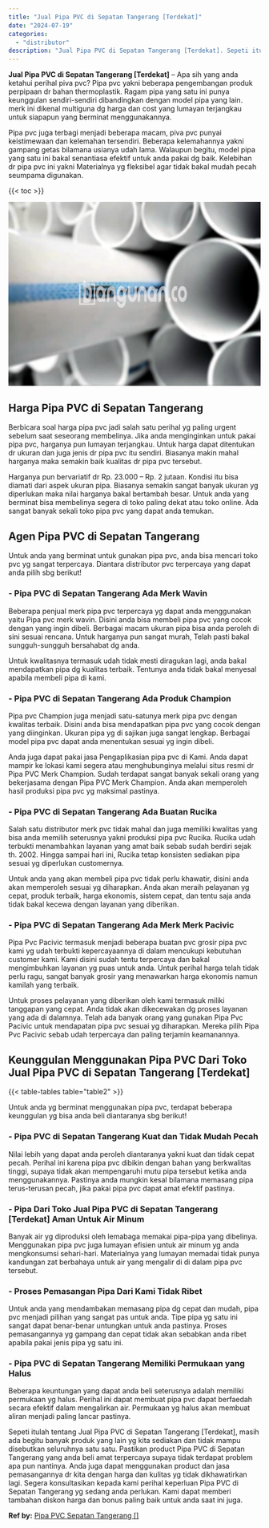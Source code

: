 ```yaml
---
title: "Jual Pipa PVC di Sepatan Tangerang [Terdekat]"
date: "2024-07-19"
categories: 
  - "distributor"
description: "Jual Pipa PVC di Sepatan Tangerang [Terdekat]. Sepeti itulah tentang Jual Pipa PVC di Sepatan Tangerang [Terdekat], masih ada begitu banyak produk yang lai..."
---
```


**Jual Pipa PVC di Sepatan Tangerang \[Terdekat\]** – Apa sih yang anda ketahui perihal piva pvc? Pipa pvc yakni beberapa pengembangan produk perpipaan dr bahan thermoplastik. Ragam pipa yang satu ini punya keunggulan sendiri-sendiri dibandingkan dengan model pipa yang lain. merk ini dikenal multiguna dg harga dan cost yang lumayan terjangkau untuk siapapun yang berminat menggunakannya.

Pipa pvc juga terbagi menjadi beberapa macam, piva pvc punyai keistimewaan dan kelemahan tersendiri. Beberapa kelemahannya yakni gampang getas bilamana usianya udah lama. Walaupun begitu, model pipa yang satu ini bakal senantiasa efektif untuk anda pakai dg baik. Kelebihan dr pipa pvc ini yakni Materialnya yg fleksibel agar tidak bakal mudah pecah seumpama digunakan.

{{< toc >}}

![Jual Pipa PVC di Sepatan Tangerang [Terdekat]](/images/jaul-pipa-pvc-30.png)

## Harga Pipa PVC di Sepatan Tangerang

Berbicara soal harga pipa pvc jadi salah satu perihal yg paling urgent sebelum saat seseorang membelinya. Jika anda menginginkan untuk pakai pipa pvc, harganya pun lumayan terjangkau. Untuk harga dapat ditentukan dr ukuran dan juga jenis dr pipa pvc itu sendiri. Biasanya makin mahal harganya maka semakin baik kualitas dr pipa pvc tersebut.

Harganya pun bervariatif dr Rp. 23.000 – Rp. 2 jutaan. Kondisi itu bisa diamati dari aspek ukuran pipa. Biasanya semakin sangat banyak ukuran yg diperlukan maka nilai harganya bakal bertambah besar. Untuk anda yang berminat bisa membelinya segera di toko paling dekat atau toko online. Ada sangat banyak sekali toko pipa pvc yang dapat anda temukan.

## Agen Pipa PVC di Sepatan Tangerang

Untuk anda yang berminat untuk gunakan pipa pvc, anda bisa mencari toko pvc yg sangat terpercaya. Diantara distributor pvc terpercaya yang dapat anda pilih sbg berikut!

### \- Pipa PVC di Sepatan Tangerang Ada Merk Wavin

Beberapa penjual merk pipa pvc terpercaya yg dapat anda menggunakan yaitu Pipa pvc merk wavin. Disini anda bisa membeli pipa pvc yang cocok dengan yang ingin dibeli. Berbagai macam ukuran pipa bisa anda peroleh di sini sesuai rencana. Untuk harganya pun sangat murah, Telah pasti bakal sungguh-sungguh bersahabat dg anda.

Untuk kwalitasnya termasuk udah tidak mesti diragukan lagi, anda bakal mendapatkan pipa dg kualitas terbaik. Tentunya anda tidak bakal menyesal apabila membeli pipa di kami.

### \- Pipa PVC di Sepatan Tangerang Ada Produk Champion

Pipa pvc Champion juga menjadi satu-satunya merk pipa pvc dengan kwalitas terbaik. Disini anda bisa mendapatkan pipa pvc yang cocok dengan yang diinginkan. Ukuran pipa yg di sajikan juga sangat lengkap. Berbagai model pipa pvc dapat anda menentukan sesuai yg ingin dibeli.

Anda juga dapat pakai jasa Pengaplikasian pipa pvc di Kami. Anda dapat mampir ke lokasi kami segera atau menghubunginya melalui situs resmi dr Pipa PVC Merk Champion. Sudah terdapat sangat banyak sekali orang yang bekerjasama dengan Pipa PVC Merk Champion. Anda akan memperoleh hasil produksi pipa pvc yg maksimal pastinya.

### \- Pipa PVC di Sepatan Tangerang Ada Buatan Rucika

Salah satu distributor merk pvc tidak mahal dan juga memiliki kwalitas yang bisa anda memilih seterusnya yakni produksi pipa pvc Rucika. Rucika udah terbukti menambahkan layanan yang amat baik sebab sudah berdiri sejak th. 2002. Hingga sampai hari ini, Rucika tetap konsisten sediakan pipa sesuai yg diperlukan customernya.

Untuk anda yang akan membeli pipa pvc tidak perlu khawatir, disini anda akan memperoleh sesuai yg diharapkan. Anda akan meraih pelayanan yg cepat, produk terbaik, harga ekonomis, sistem cepat, dan tentu saja anda tidak bakal kecewa dengan layanan yang diberikan.

### \- Pipa PVC di Sepatan Tangerang Ada Merk Merk Pacivic

Pipa Pvc Pacivic termasuk menjadi beberapa buatan pvc grosir pipa pvc kami yg udah terbukti kepercayaannya di dalam mencukupi kebutuhan customer kami. Kami disini sudah tentu terpercaya dan bakal mengimbuhkan layanan yg puas untuk anda. Untuk perihal harga telah tidak perlu ragu, sangat banyak grosir yang menawarkan harga ekonomis namun kamilah yang terbaik.

Untuk proses pelayanan yang diberikan oleh kami termasuk miliki tanggapan yang cepat. Anda tidak akan dikecewakan dg proses layanan yang ada di dalamnya. Telah ada banyak orang yang gunakan Pipa Pvc Pacivic untuk mendapatan pipa pvc sesuai yg diharapkan. Mereka pilih Pipa Pvc Pacivic sebab udah terpercaya dan paling terjamin keamanannya.

## Keunggulan Menggunakan Pipa PVC Dari Toko Jual Pipa PVC di Sepatan Tangerang \[Terdekat\]

{{< table-tables table="table2" >}}

Untuk anda yg berminat menggunakan pipa pvc, terdapat beberapa keunggulan yg bisa anda beli diantaranya sbg berikut!

### \- Pipa PVC di Sepatan Tangerang Kuat dan Tidak Mudah Pecah

Nilai lebih yang dapat anda peroleh diantaranya yakni kuat dan tidak cepat pecah. Perihal ini karena pipa pvc dibikin dengan bahan yang berkwalitas tinggi, supaya tidak akan mempengaruhi mutu pipa tersebut ketika anda menggunakannya. Pastinya anda mungkin kesal bilamana memasang pipa terus-terusan pecah, jika pakai pipa pvc dapat amat efektif pastinya.

### \- Pipa Dari Toko Jual Pipa PVC di Sepatan Tangerang \[Terdekat\] Aman Untuk Air Minum

Banyak air yg diproduksi oleh lemabaga memakai pipa-pipa yang dibelinya. Menggunakan pipa pvc juga lumayan efisien untuk air minum yg anda mengkonsumsi sehari-hari. Materialnya yang lumayan memadai tidak punya kandungan zat berbahaya untuk air yang mengalir di di dalam pipa pvc tersebut.

### \- Proses Pemasangan Pipa Dari Kami Tidak Ribet

Untuk anda yang mendambakan memasang pipa dg cepat dan mudah, pipa pvc menjadi pilihan yang sangat pas untuk anda. Tipe pipa yg satu ini sangat dapat benar-benar untungkan untuk anda pastinya. Proses pemasangannya yg gampang dan cepat tidak akan sebabkan anda ribet apabila pakai jenis pipa yg satu ini.

### \- Pipa PVC di Sepatan Tangerang Memiliki Permukaan yang Halus

Beberapa keuntungan yang dapat anda beli seterusnya adalah memiliki permukaan yg halus. Perihal ini dapat membuat pipa pvc dapat berfaedah secara efektif dalam mengalirkan air. Permukaan yg halus akan membuat aliran menjadi paling lancar pastinya.

Sepeti itulah tentang Jual Pipa PVC di Sepatan Tangerang \[Terdekat\], masih ada begitu banyak produk yang lain yg kita sediakan dan tidak mampu disebutkan seluruhnya satu satu. Pastikan product Pipa PVC di Sepatan Tangerang yang anda beli amat terpercaya supaya tidak terdapat problem apa pun nantinya. Anda juga dapat menggunakan product dan jasa pemasangannya dr kita dengan harga dan kulitas yg tidak dikhawatirkan lagi. Segera konsultasikan kepada kami perihal keperluan Pipa PVC di Sepatan Tangerang yg sedang anda perlukan. Kami dapat memberi tambahan diskon harga dan bonus paling baik untuk anda saat ini juga.

**Ref by:** [Pipa PVC Sepatan Tangerang []](https://id.wikipedia.org/wiki/Pipa)
